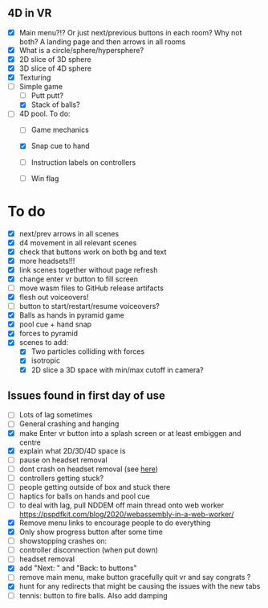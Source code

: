 ## 4D in VR
- [x] Main menu?!? Or just next/previous buttons in each room? Why not both? A landing page and then arrows in all rooms
- [x] What is a circle/sphere/hypersphere?
- [x] 2D slice of 3D sphere
- [x] 3D slice of 4D sphere
- [x] Texturing
- [ ] Simple game
	- [ ] Putt putt?
	- [x] Stack of balls?
- [ ] 4D pool. To do:
	- [ ] Game mechanics
	- [x] Snap cue to hand
	- [ ] Instruction labels on controllers
	- [ ] Win flag


# To do
- [x] next/prev arrows in all scenes
- [x] d4 movement in all relevant scenes
- [x] check that buttons work on both bg and text
- [x] more headsets!!!
- [x] link scenes together without page refresh
- [x] change enter vr button to fill screen
- [ ] move wasm files to GitHub release artifacts 
- [x] flesh out voiceovers!
- [ ] button to start/restart/resume voiceovers?
- [x] Balls as hands in pyramid game
- [x] pool cue + hand snap
- [x] forces to pyramid
- [x] scenes to add:
  - [x] Two particles colliding with forces
  - [x] isotropic
  - [x] 2D slice a 3D space with min/max cutoff in camera?

## Issues found in first day of use
- [ ] Lots of lag sometimes
- [ ] General crashing and hanging
- [x] make Enter vr button into a splash screen or at least embiggen and centre
- [x] explain what 2D/3D/4D space is
- [ ] pause on headset removal
- [ ] dont crash on headset removal (see [here](https://forum.babylonjs.com/t/webxr-headset-sleep-and-wake-up-events/14073/6))
- [ ] controllers getting stuck?
- [ ] people getting outside of box and stuck there
- [ ] haptics for balls on hands and pool cue
- [ ] to deal with lag, pull NDDEM off main thread onto web worker https://pspdfkit.com/blog/2020/webassembly-in-a-web-worker/
- [x] Remove menu links to encourage people to do everything
- [x] Only show progress button after some time
- [ ] showstopping crashes on:
- [ ] controller disconnection (when put down)
- [ ] headset removal 
- [x] add "Next: " and "Back: to buttons"
- [ ] remove main menu, make button gracefully quit vr and say congrats ?
- [x] hunt for any redirects that might be causing the issues with the new tabs
- [ ] tennis: button to fire balls. Also add damping
